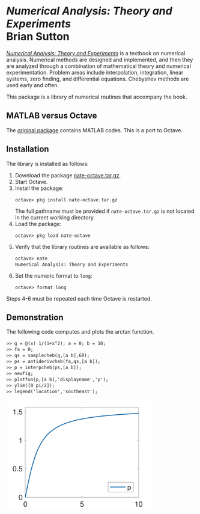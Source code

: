 # *Numerical Analysis: Theory and Experiments*<br/>Brian Sutton

[*Numerical Analysis: Theory and Experiments*](http://bookstore.siam.org/ot161/) is a textbook on numerical analysis. Numerical methods are designed and implemented, and then they are analyzed through a combination of mathematical theory and numerical experimentation. Problem areas include interpolation, integration, linear systems, zero finding, and differential equations. Chebyshev methods are used early and often.

This package is a library of numerical routines that accompany the book.

## MATLAB versus Octave

The [original package](https://github.com/briansutton/nate) contains MATLAB codes. This is a port to Octave.

## Installation

The library is installed as follows:
1. Download the package [nate-octave.tar.gz](https://raw.githubusercontent.com/briansutton/nate-octave/master/nate-octave.tar.gz).
1. Start Octave.
1. Install the package:
   ```
   octave> pkg install nate-octave.tar.gz
   ```
   The full pathname must be provided if `nate-octave.tar.gz` is not located in the current working directory.
1. Load the package:
   ```
   octave> pkg load nate-octave
   ```
1. Verify that the library routines are available as follows:
   ```
   octave> nate
   Numerical Analysis: Theory and Experiments
   ```
1. Set the numeric format to `long`:
   ```
   octave> format long
   ```

Steps 4-6 must be repeated each time Octave is restarted.

## Demonstration

The following code computes and plots the arctan function.
```
>> g = @(x) 1/(1+x^2); a = 0; b = 10;
>> fa = 0;
>> qs = samplecheb(g,[a b],60);
>> ps = antiderivcheb(fa,qs,[a b]);
>> p = interpcheb(ps,[a b]);
>> newfig;
>> plotfun(p,[a b],'displayname','p');
>> ylim([0 pi/2]);
>> legend('location','southeast');
```
![arctan](https://github.com/briansutton/nate/raw/master/arctan.png "arctan")

